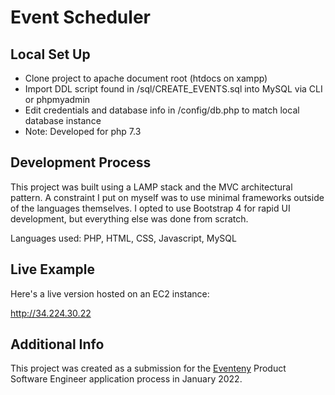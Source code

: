 
# Event Scheduler
## Local Set Up

- Clone project to apache document root (htdocs on xampp)
- Import DDL script found in /sql/CREATE_EVENTS.sql into MySQL via CLI or phpmyadmin
- Edit credentials and database info in /config/db.php to match local database instance
- Note: Developed for php 7.3

## Development Process

This project was built using a LAMP stack and the MVC architectural pattern. A constraint I put on myself was to use minimal frameworks outside of the languages themselves. I opted to use Bootstrap 4 for rapid UI development, but everything else was done from scratch.

Languages used: PHP, HTML, CSS, Javascript, MySQL


## Live Example
 
Here's a live version hosted on an EC2 instance:

http://34.224.30.22

## Additional Info 


This project was created as a submission for the [Eventeny](https://www.eventeny.com/) Product Software Engineer application process in January 2022. 
